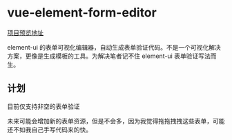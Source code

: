 # vue-element-form-editor

[项目预览地址](https://so-easy.cc/vue-element-form-editor/)

element-ui 的表单可视化编辑器，自动生成表单验证代码。不是一个可视化解决方案，更像是生成模板的工具。为解决笔者记不住 element-ui 表单验证写法而生。

## 计划

目前仅支持非空的表单验证

未来可能会增加新的表单资源，但是不会多，因为我觉得拖拖拽拽这些表单，可能还不如我自己手写代码来的快。
